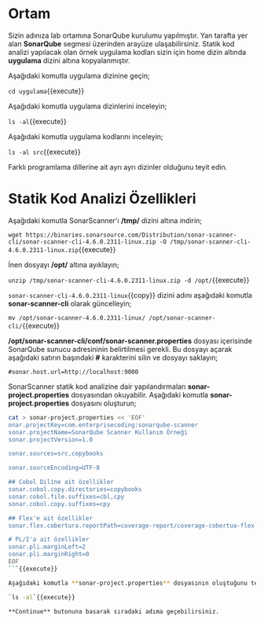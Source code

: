 # Ortam

Sizin adınıza lab ortamına SonarQube kurulumu yapılmıştır. Yan tarafta yer alan **SonarQube** segmesi üzerinden arayüze ulaşabilirsiniz. Statik kod analizi yapılacak olan örnek uygulama kodları sizin için home dizin altında **uygulama** dizini altına kopyalanmıştır.

Aşağıdaki komutla uygulama dizinine geçin;

`cd uygulama`{{execute}}

Aşağıdaki komutla uygulama dizinlerini inceleyin;

`ls -al`{{execute}}

Aşağıdaki komutla uygulama kodlarını inceleyin;

`ls -al src`{{execute}}

Farklı programlama dillerine ait ayrı ayrı dizinler olduğunu teyit edin.

# Statik Kod Analizi Özellikleri

Aşağıdaki komutla SonarScanner'ı **/tmp/** dizini altına indirin;

`wget https://binaries.sonarsource.com/Distribution/sonar-scanner-cli/sonar-scanner-cli-4.6.0.2311-linux.zip -O /tmp/sonar-scanner-cli-4.6.0.2311-linux.zip`{{execute}}

İnen dosyayı **/opt/** altına ayıklayın;

`unzip /tmp/sonar-scanner-cli-4.6.0.2311-linux.zip -d /opt/`{{execute}}

`sonar-scanner-cli-4.6.0.2311-linux`{{copy}} dizini adını aşağıdaki komutla **sonar-scanner-cli** olarak güncelleyin;

`mv /opt/sonar-scanner-4.6.0.2311-linux/ /opt/sonar-scanner-cli/`{{execute}}

**/opt/sonar-scanner-cli/conf/sonar-scanner.properties** dosyası içerisinde SonarQube sunucu adresininin belirtilmesi gerekli. Bu dosyayı açarak aşağıdaki satırın başındaki **#** karakterini silin ve dosyayı saklayın;

`#sonar.host.url=http://localhost:9000`

SonarScanner statik kod analizine dair yapılandırmaları **sonar-project.properties** dosyasından okuyabilir. Aşağıdaki komutla **sonar-project.properties** dosyasını oluşturun;

```bash
cat > sonar-project.properties << 'EOF'
onar.projectKey=com.enterprisecoding:sonarqube-scanner
sonar.projectName=SonarQube Scanner Kullanım Örneği
sonar.projectVersion=1.0

sonar.sources=src,copybooks

sonar.sourceEncoding=UTF-8

## Cobol Diline ait özellikler
sonar.cobol.copy.directories=copybooks
sonar.cobol.file.suffixes=cbl,cpy
sonar.cobol.copy.suffixes=cpy

## Flex'e ait özellikler
sonar.flex.cobertura.reportPath=coverage-report/coverage-cobertua-flex.xml

# PL/I'a ait özellikler
sonar.pli.marginLeft=2
sonar.pli.marginRight=0
EOF
```{{execute}}

Aşağıdaki komutla **sonar-project.properties** dosyasının oluştuğunu teyit edin;

`ls -al`{{execute}}

**Continue** butonuna basarak sıradaki adıma geçebilirsiniz.
